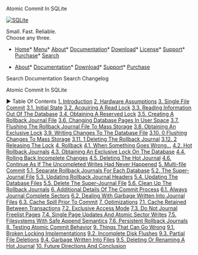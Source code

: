 




Atomic Commit In SQLite




[![SQLite](images/sqlite370_banner.gif)](index.html)


Small. Fast. Reliable.  
Choose any three.


* [Home](index.html)* [Menu](javascript:void(0))* [About](about.html)* [Documentation](docs.html)* [Download](download.html)* [License](copyright.html)* [Support](support.html)* [Purchase](prosupport.html)* [Search](javascript:void(0))




* [About](about.html)* [Documentation](docs.html)* [Download](download.html)* [Support](support.html)* [Purchase](prosupport.html)






Search Documentation
Search Changelog










Atomic Commit In SQLite


►
Table Of Contents
[1\. Introduction](#_introduction)
[2\. Hardware Assumptions](#_hardware_assumptions)
[3\. Single File Commit](#_single_file_commit)
[3\.1\. Initial State](#_initial_state)
[3\.2\. Acquiring A Read Lock](#_acquiring_a_read_lock)
[3\.3\. Reading Information Out Of The Database](#_reading_information_out_of_the_database)
[3\.4\. Obtaining A Reserved Lock](#_obtaining_a_reserved_lock)
[3\.5\. Creating A Rollback Journal File](#_creating_a_rollback_journal_file)
[3\.6\. Changing Database Pages In User Space](#_changing_database_pages_in_user_space)
[3\.7\. Flushing The Rollback Journal File To Mass Storage](#_flushing_the_rollback_journal_file_to_mass_storage)
[3\.8\. Obtaining An Exclusive Lock](#_obtaining_an_exclusive_lock)
[3\.9\. Writing Changes To The Database File](#_writing_changes_to_the_database_file)
[3\.10\. 0 Flushing Changes To Mass Storage](#0_flushing_changes_to_mass_storage)
[3\.11\. 1 Deleting The Rollback Journal](#1_deleting_the_rollback_journal)
[3\.12\. 2 Releasing The Lock](#2_releasing_the_lock)
[4\. Rollback](#_rollback)
[4\.1\. When Something Goes Wrong...](#_when_something_goes_wrong_)
[4\.2\. Hot Rollback Journals](#_hot_rollback_journals)
[4\.3\. Obtaining An Exclusive Lock On The Database](#_obtaining_an_exclusive_lock_on_the_database)
[4\.4\. Rolling Back Incomplete Changes](#_rolling_back_incomplete_changes)
[4\.5\. Deleting The Hot Journal](#_deleting_the_hot_journal)
[4\.6\. Continue As If The Uncompleted Writes Had Never Happened](#_continue_as_if_the_uncompleted_writes_had_never_happened)
[5\. Multi\-file Commit](#_multi_file_commit)
[5\.1\. Separate Rollback Journals For Each Database](#_separate_rollback_journals_for_each_database)
[5\.2\. The Super\-Journal File](#_the_super_journal_file)
[5\.3\. Updating Rollback Journal Headers](#_updating_rollback_journal_headers)
[5\.4\. Updating The Database Files](#_updating_the_database_files)
[5\.5\. Delete The Super\-Journal File](#_delete_the_super_journal_file)
[5\.6\. Clean Up The Rollback Journals](#_clean_up_the_rollback_journals)
[6\. Additional Details Of The Commit Process](#_additional_details_of_the_commit_process)
[6\.1\. Always Journal Complete Sectors](#_always_journal_complete_sectors)
[6\.2\. Dealing With Garbage Written Into Journal Files](#_dealing_with_garbage_written_into_journal_files)
[6\.3\. Cache Spill Prior To Commit](#_cache_spill_prior_to_commit)
[7\. Optimizations](#_optimizations)
[7\.1\. Cache Retained Between Transactions](#_cache_retained_between_transactions)
[7\.2\. Exclusive Access Mode](#_exclusive_access_mode)
[7\.3\. Do Not Journal Freelist Pages](#_do_not_journal_freelist_pages)
[7\.4\. Single Page Updates And Atomic Sector Writes](#_single_page_updates_and_atomic_sector_writes)
[7\.5\. Filesystems With Safe Append Semantics](#_filesystems_with_safe_append_semantics)
[7\.6\. Persistent Rollback Journals](#_persistent_rollback_journals)
[8\. Testing Atomic Commit Behavior](#_testing_atomic_commit_behavior)
[9\. Things That Can Go Wrong](#_things_that_can_go_wrong)
[9\.1\. Broken Locking Implementations](#_broken_locking_implementations)
[9\.2\. Incomplete Disk Flushes](#_incomplete_disk_flushes)
[9\.3\. Partial File Deletions](#_partial_file_deletions)
[9\.4\. Garbage Written Into Files](#_garbage_written_into_files)
[9\.5\. Deleting Or Renaming A Hot Journal](#_deleting_or_renaming_a_hot_journal)
[10\. Future Directions And Conclusion](#_future_directions_and_conclusion)




